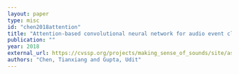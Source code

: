 ```yaml
---
layout: paper
type: misc
id: "chen2018attention"
title: "Attention-based convolutional neural network for audio event classification with feature transfer learning"
publication: ""
year: 2018
external_url: https://cvssp.org/projects/making_sense_of_sounds/site/assets/challenge_abstracts_and_figures/Tianxiang_Chen.pdf
authors: "Chen, Tianxiang and Gupta, Udit"
---
```

